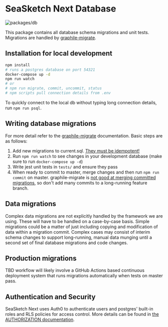 # SeaSketch Next Database

![packages/db](https://github.com/seasketch/next/workflows/packages/db/badge.svg)

This package contains all database schema migrations and unit tests. Migrations are handled by [graphile-migrate](https://github.com/graphile/migrate).

## Installation for local development

```bash
npm install
# runs a postgres database on port 54321
docker-compose up -d
npm run watch
# or
# npm run migrate, commit, uncommit, status
# npm scripts pull connection details from .env
```

To quickly connect to the local db without typing long connection details, run `npm run psql`.

## Writing database migrations

For more detail refer to the [graphile-migrate](https://github.com/graphile/migrate) documentation. Basic steps are as follows:

  1. Add new migrations to current.sql. [They must be idempotent!](https://github.com/graphile/migrate#idempotency)
  2. Run `npm run watch` to see changes in your development database (make sure to run `docker-compose up -d`)
  3. Write jest unit tests in `tests/` and ensure they pass
  4. When ready to commit to master, merge changes and then run `npm run commit` on master. graphile-migrate is [not good at merging committed migrations](https://github.com/graphile/migrate#collaboration), so don't add many commits to a long-running feature branch.

## Data migrations

Complex data migrations are not explicitly handled by the framework we are using. These will have to be handled on a case-by-case basis. Simple migrations could be a matter of just including copying and modification of data within a migration commit. Complex cases may consist of interim schema changes to support long-running, manual data munging until a second set of final database migrations and code changes.

## Production migrations

TBD workflow will likely involve a GitHub Actions based continuous deployment system that runs migrations automatically when tests on master pass.

## Authentication and Security

SeaSketch Next uses Auth0 to authenticate users and postgres' built-in roles and RLS policies for access control. More details can be found in [the AUTHORIZATION documentation](AUTHORIZATION.md).
